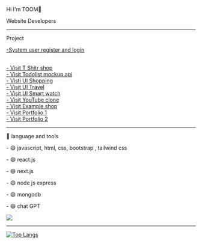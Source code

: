 <div>
  <p>Hi I'm TOOM👋</p>
  <p>Website Developers</p>
</div>

<hr>

<div>
  <p>Project</p>
    <a href="https://register-login-reactjs.netlify.app/" target="_blank">-System user register and login</a> <br><br>

  <a href="https://toomdev-tshirt-wb-ui.netlify.app/" target="_blank">- Visit T Shitr shop</a> <br>
  <a href="https://toomdev-todolist.netlify.app/" target="_blank">- Visit Todolist mockup api</a> <br>
  <a href="https://toomdev-ecommerce-ui.netlify.app/" target="_blank">- Visti UI Shopping</a> <br>
  <a href="https://toomdev-ui-travel.netlify.app/" target="_blank">- Visit UI Travel</a> <br>
  <a href="https://toomdev-ui-smart-watch.netlify.app/" target="_blank">- Visit UI Smart watch</a> <br>
  <a href="https://toomdev-example-youtubeclone.netlify.app/" target="_blank">- Visit YouTube clone</a> <br>
  <a href="https://toomdev-example-cat-coffee.netlify.app/" target="_blank">- Visit Example shop</a> <br>
  <a href="https://toomdev-portfolio-template-v2.netlify.app/" target="_blank">- Visit Portfolio 1</a> <br>
  <a href="https://toomdev-portfolio-template-v1.netlify.app/" target="_blank">- Visit Portfolio 2</a> <br>
</div>

<hr>

<div>
  <p> 🔨 language and tools</p>
  <p>  - 😄 javascript, html, css, bootstrap , tailwind css</p>
  <p>  - 😄 react.js</p>
  <p>  - 😄 next.js</p>
  <p>  - 😄 node js express</p>
  <p>  - 😄 mongodb</p>
  <p>  - 😄 chat GPT</p>
  <p align="left">
  <a href="">
    <img src="https://skillicons.dev/icons?i=html,css,javascript,bootstrap,tailwindcss" />
  </a>
</p>
</div>

<hr>

[![Top Langs](https://github-readme-stats.vercel.app/api/top-langs/?username=toomnineteen&layout=compact&theme=vision-friendly-dark)](https://github.com/anuraghazra/github-readme-stats)



<div></div>
